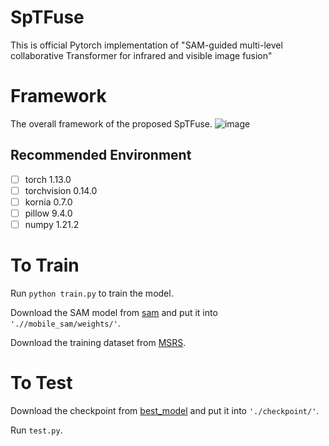 # SpTFuse
This is official Pytorch implementation of "SAM-guided multi-level collaborative Transformer for infrared and visible image fusion"

# Framework
The overall framework of the proposed SpTFuse.
![image](https://github.com/Chenjia-Yang/KDFuse/blob/main/image/framework.png)

## Recommended Environment
 - [ ] torch  1.13.0
 - [ ] torchvision 0.14.0
 - [ ] kornia 0.7.0
 - [ ] pillow  9.4.0
 - [ ] numpy 1.21.2

# To Train

Run ```python train.py``` to train the model.

Download the SAM model from [sam](https://pan.baidu.com/s/1ARi3yGOQk5kch3mKCMukiA?pwd=p24w) and put it into `'.//mobile_sam/weights/'`.

Download the training dataset from [MSRS](https://pan.baidu.com/s/18q_3IEHKZ48YBy2PzsOtRQ?pwd=MSRS).

# To Test

Download the checkpoint from [best_model](https://pan.baidu.com/s/1W1xBE89vY4WMgPldtVBM0g?pwd=om94) and put it into `'./checkpoint/'`.

Run `test.py`.
